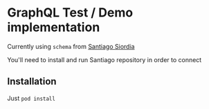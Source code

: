 # GraphQL Test / Demo implementation

Currently using `schema` from [Santiago Siordia](https://github.com/SantiagoSiordia/graphql/) 

You'll need to install and run Santiago repository in order to connect

## Installation

Just `pod install`


